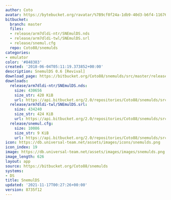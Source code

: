 ```yaml
---
author: Coto
avatar: https://bytebucket.org/ravatar/%7B9cf0f24a-1db9-40d3-b6f4-116761b7fe0b%7D?ts=default
bitbucket:
  branch: master
  files:
  - release/arm7dldi-ntr/SNEmulDS.nds
  - release/arm7dldi-twl/SNEmulDS.srl
  - release/snemul.cfg
  repo: Coto88/snemulds
categories:
- emulator
color: '#848383'
created: '2018-06-04T05:11:19.373852+00:00'
description: SnemulDS 0.6 [Revival]
download_page: https://bitbucket.org/Coto88/snemulds/src/master/release/arm7dldi-ntr/SNEmulDS.nds
downloads:
  release/arm7dldi-ntr/SNEmulDS.nds:
    size: 430656
    size_str: 420 KiB
    url: https://api.bitbucket.org/2.0/repositories/Coto88/snemulds/src/8735f12c68dd276f51cfed8279fad491024e6cfe/release/arm7dldi-ntr/SNEmulDS.nds
  release/arm7dldi-twl/SNEmulDS.srl:
    size: 434240
    size_str: 424 KiB
    url: https://api.bitbucket.org/2.0/repositories/Coto88/snemulds/src/8735f12c68dd276f51cfed8279fad491024e6cfe/release/arm7dldi-twl/SNEmulDS.srl
  release/snemul.cfg:
    size: 10086
    size_str: 9 KiB
    url: https://api.bitbucket.org/2.0/repositories/Coto88/snemulds/src/8735f12c68dd276f51cfed8279fad491024e6cfe/release/snemul.cfg
icon: https://db.universal-team.net/assets/images/icons/snemulds.png
icon_index: 19
image: https://db.universal-team.net/assets/images/images/snemulds.png
image_length: 626
layout: app
source: https://bitbucket.org/Coto88/snemulds
systems:
- DS
title: SnemulDS
updated: '2021-11-17T00:27:26+00:00'
version: 8735f12
---
```

